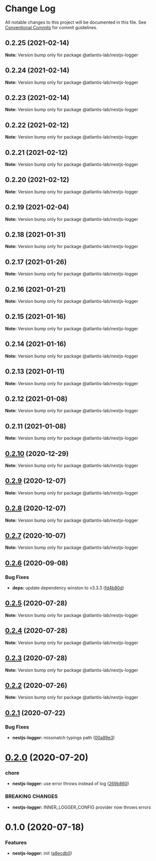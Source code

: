# Change Log

All notable changes to this project will be documented in this file.
See [Conventional Commits](https://conventionalcommits.org) for commit guidelines.

## 0.2.25 (2021-02-14)

**Note:** Version bump only for package @atlantis-lab/nestjs-logger

## 0.2.24 (2021-02-14)

**Note:** Version bump only for package @atlantis-lab/nestjs-logger

## 0.2.23 (2021-02-14)

**Note:** Version bump only for package @atlantis-lab/nestjs-logger

## 0.2.22 (2021-02-12)

**Note:** Version bump only for package @atlantis-lab/nestjs-logger

## 0.2.21 (2021-02-12)

**Note:** Version bump only for package @atlantis-lab/nestjs-logger

## 0.2.20 (2021-02-12)

**Note:** Version bump only for package @atlantis-lab/nestjs-logger

## 0.2.19 (2021-02-04)

**Note:** Version bump only for package @atlantis-lab/nestjs-logger

## 0.2.18 (2021-01-31)

**Note:** Version bump only for package @atlantis-lab/nestjs-logger

## 0.2.17 (2021-01-26)

**Note:** Version bump only for package @atlantis-lab/nestjs-logger

## 0.2.16 (2021-01-21)

**Note:** Version bump only for package @atlantis-lab/nestjs-logger

## 0.2.15 (2021-01-16)

**Note:** Version bump only for package @atlantis-lab/nestjs-logger

## 0.2.14 (2021-01-16)

**Note:** Version bump only for package @atlantis-lab/nestjs-logger

## 0.2.13 (2021-01-11)

**Note:** Version bump only for package @atlantis-lab/nestjs-logger

## 0.2.12 (2021-01-08)

**Note:** Version bump only for package @atlantis-lab/nestjs-logger

## 0.2.11 (2021-01-08)

**Note:** Version bump only for package @atlantis-lab/nestjs-logger

## [0.2.10](https://github.com/Atlantis-Lab/nestjs/compare/@atlantis-lab/nestjs-logger@0.2.9...@atlantis-lab/nestjs-logger@0.2.10) (2020-12-29)

**Note:** Version bump only for package @atlantis-lab/nestjs-logger

## [0.2.9](https://github.com/Atlantis-Lab/nestjs/compare/@atlantis-lab/nestjs-logger@0.2.8...@atlantis-lab/nestjs-logger@0.2.9) (2020-12-07)

**Note:** Version bump only for package @atlantis-lab/nestjs-logger

## [0.2.8](https://github.com/Atlantis-Lab/nestjs/compare/@atlantis-lab/nestjs-logger@0.2.7...@atlantis-lab/nestjs-logger@0.2.8) (2020-12-07)

**Note:** Version bump only for package @atlantis-lab/nestjs-logger

## [0.2.7](https://github.com/Atlantis-Lab/nestjs/compare/@atlantis-lab/nestjs-logger@0.2.6...@atlantis-lab/nestjs-logger@0.2.7) (2020-10-07)

**Note:** Version bump only for package @atlantis-lab/nestjs-logger

## [0.2.6](https://github.com/Atlantis-Lab/nestjs/compare/@atlantis-lab/nestjs-logger@0.2.5...@atlantis-lab/nestjs-logger@0.2.6) (2020-09-08)

### Bug Fixes

- **deps:** update dependency winston to v3.3.3 ([fd4b80d](https://github.com/Atlantis-Lab/nestjs/commit/fd4b80d5f7c66f00caa73529c55bde5a24ffa251))

## [0.2.5](https://github.com/Atlantis-Lab/nestjs/compare/@atlantis-lab/nestjs-logger@0.2.4...@atlantis-lab/nestjs-logger@0.2.5) (2020-07-28)

**Note:** Version bump only for package @atlantis-lab/nestjs-logger

## [0.2.4](https://github.com/Atlantis-Lab/nestjs/compare/@atlantis-lab/nestjs-logger@0.2.3...@atlantis-lab/nestjs-logger@0.2.4) (2020-07-28)

**Note:** Version bump only for package @atlantis-lab/nestjs-logger

## [0.2.3](https://github.com/Atlantis-Lab/nestjs/compare/@atlantis-lab/nestjs-logger@0.2.2...@atlantis-lab/nestjs-logger@0.2.3) (2020-07-28)

**Note:** Version bump only for package @atlantis-lab/nestjs-logger

## [0.2.2](https://github.com/Atlantis-Lab/nestjs/compare/@atlantis-lab/nestjs-logger@0.2.1...@atlantis-lab/nestjs-logger@0.2.2) (2020-07-26)

**Note:** Version bump only for package @atlantis-lab/nestjs-logger

## [0.2.1](https://github.com/Atlantis-Lab/nestjs/compare/@atlantis-lab/nestjs-logger@0.2.0...@atlantis-lab/nestjs-logger@0.2.1) (2020-07-22)

### Bug Fixes

- **nestjs-logger:** missmatch typings path ([00a89e3](https://github.com/Atlantis-Lab/nestjs/commit/00a89e3ef171ddcea2a5d229fad2b3bc128576fa))

# [0.2.0](https://github.com/Atlantis-Lab/nestjs/compare/@atlantis-lab/nestjs-logger@0.1.0...@atlantis-lab/nestjs-logger@0.2.0) (2020-07-20)

### chore

- **nestjs-logger:** use error throws instead of log ([269b860](https://github.com/Atlantis-Lab/nestjs/commit/269b860ea5354ce42aadf03e63d635911c60f427))

### BREAKING CHANGES

- **nestjs-logger:** INNER_LOGGER_CONFIG provider now throws errors

# 0.1.0 (2020-07-18)

### Features

- **nestjs-logger:** init ([a8ecdb0](https://github.com/Atlantis-Lab/nestjs/commit/a8ecdb0712f9cd5c86b5d7378a3f635c4598a0ae))

